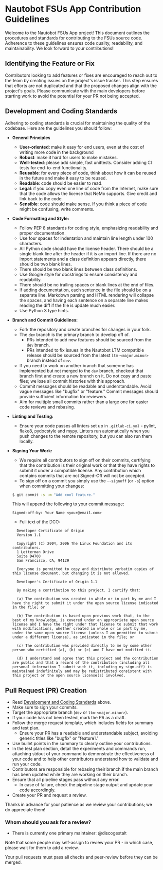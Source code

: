 # Nautobot FSUs App Contribution Guidelines

Welcome to the Nautobot FSUs App project!
This document outlines the procedures and standards for contributing to the FSUs source code.
Adherence to these guidelines ensures code quality, readability, and maintainability.
We look forward to your contributions!

## Identifying the Feature or Fix

Contributors looking to add features or fixes are encouraged to reach out to the team by creating issues on the project's issue tracker.
This step ensures that efforts are not duplicated and that the proposed changes align with the project's goals.
Please communicate with the main developers before starting work to avoid the potential for your PR not being accepted.

## Development and Coding Standards

Adhering to coding standards is crucial for maintaining the quality of the codebase.
Here are the guidelines you should follow:

- **General Principles**
  - **User-oriented**: make it easy for end users, even at the cost of writing more code in the background
  - **Robust**: make it hard for users to make mistakes.
  - **Well-tested**: please add simple, fast unittests. Consider adding CI tests for end-to-end functionality.
  - **Reusable**: for every piece of code, think about how it can be reused in the future and make it easy to be reused.
  - **Readable**: code should be easier to read.
  - **Legal**: if you copy even one line of code from the Internet, make sure that the code allows the license that NeMo supports.
    Give credit and link back to the code.
  - **Sensible**: code should make sense. If you think a piece of code might be confusing, write comments.

- **Code Formatting and Style:**
  - Follow PEP 8 standards for coding style, emphasizing readability and proper documentation.
  - Use four spaces for indentation and maintain line length under 100 characters.
  - All Python code should have the license header.
    There should be a single blank line after the header if it is an import line.
    If there are no import statements and a class definition appears directly, there should be two blank lines.
  - There should be two blank lines between class definitions.
  - Use Google style for docstrings to ensure consistency and readability.
  - There should be no trailing spaces or blank lines at the end of files.
  - If adding documentation, each sentence in the file should be on a separate line.
    Markdown parsing and HTML rendering will collapse the spaces, and having each sentence on a separate line makes reading the diff if the file is update much easier. 
  - Use Python 3 type hints.

- **Branch and Commit Guidelines:**
  - Fork the repository and create branches for changes in your fork.
  - The `dev` branch is the primary branch to develop off of.
    - PRs intended to add new features should be sourced from the `dev` branch.
    - PRs intended to fix issues in the Nautobot LTM compatible release should be sourced from the latest `ltm-<major.minor>` branch instead of `dev`.
  - If you need to work on another branch that someone has implemented but not merged to the `dev` branch, checkout that branch first and create a new branch on it.
    Do not copy and paste files; we lose all commit histories with this approach.
  - Commit messages should be readable and understandable.
    Avoid vague messages like "bugfix" or "feature."
    Commit messages should provide sufficient information for reviewers.
  - Aim for multiple small commits rather than a large one for easier code reviews and rebasing.

- **Linting and Testing:**
  - Ensure your code passes all linters set up in `.gitlab-ci.yml` - pylint, flake8, pydocstyle and mypy.
    Linters run automatically when you push changes to the remote repository, but you can also run them locally.

- **Signing Your Work:**
  - We require all contributors to sign off on their commits, certifying that the contribution is their original work or that they have rights to submit it under a compatible license.
    Any contribution which contains commits that are not Signed-Off will not be accepted.
  - To sign off on a commit you simply use the `--signoff` (or `-s`) option when committing your changes:
  ```bash
  $ git commit -s -m "Add cool feature."
  ```
  This will append the following to your commit message:
  ```
  Signed-off-by: Your Name <your@email.com>
  ```
  - Full text of the DCO:
  ```
    Developer Certificate of Origin
    Version 1.1

    Copyright (C) 2004, 2006 The Linux Foundation and its contributors.
    1 Letterman Drive
    Suite D4700
    San Francisco, CA, 94129

    Everyone is permitted to copy and distribute verbatim copies of this license document, but changing it is not allowed.
  ```

  ```
    Developer's Certificate of Origin 1.1

    By making a contribution to this project, I certify that:

    (a) The contribution was created in whole or in part by me and I have the right to submit it under the open source license indicated in the file; or

    (b) The contribution is based upon previous work that, to the best of my knowledge, is covered under an appropriate open source license and I have the right under that license to submit that work with modifications, whether created in whole or in part by me, under the same open source license (unless I am permitted to submit under a different license), as indicated in the file; or

    (c) The contribution was provided directly to me by some other person who certified (a), (b) or (c) and I have not modified it.

    (d) I understand and agree that this project and the contribution are public and that a record of the contribution (including all personal information I submit with it, including my sign-off) is maintained indefinitely and may be redistributed consistent with this project or the open source license(s) involved.
  ```

## Pull Request (PR) Creation

- Read [Development and Coding Standards](#development-and-coding-standards) above.
- Make sure to sign your commits.
- Target the appropriate branch (`dev` or `ltm-<major.minor>`).
- If your code has not been tested, mark the PR as a draft.
- Follow the merge request template, which includes fields for summary and test plan.
  - Ensure your PR has a readable and understandable subject, avoiding generic titles like "bugfix" or "feature1."
- Use bullet points in the summary to clearly outline your contributions.
- In the test plan section, detail the experiments and commands run, attaching stdout of your command to demonstrate the effectiveness of your code and to help other contributors understand how to validate and run your code.
- Contributors are responsible for rebasing their branch if the main branch has been updated while they are working on their branch.
- Ensure that all pipeline stages pass without any error.
  - In case of failure, check the pipeline stage output and update your code accordingly.
- Create your PR and request a review.

Thanks in advance for your patience as we review your contributions; we do appreciate them!

### Whom should you ask for a review?

- There is currently one primary maintainer: @discogestalt

Note that some people may self-assign to review your PR - in which case, please wait for them to add a review.

Your  pull requests must pass all checks and peer-review before they can be merged.

